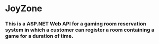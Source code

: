 # JoyZone

### This is a ASP.NET Web API for a gaming room reservation system in which a customer can register a room containing a game for a duration of time.
